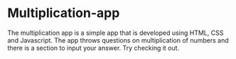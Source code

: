# Multiplication-app

The multiplication app is a simple app that is developed using HTML, CSS and Javascript. The app throws questions on multiplication of numbers and there is a 
section to input your answer. Try checking it out.
